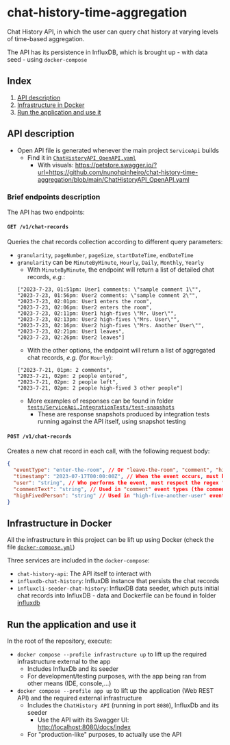 # chat-history-time-aggregation

Chat History API, in which the user can query chat history at varying levels of time-based aggregation.

The API has its persistence in InfluxDB, which is brought up - with data seed - using `docker-compose`

## Index
1. [API description](#api-description)
2. [Infrastructure in Docker](#infrastructure-in-docker)
1. [Run the application and use it](#run-the-application-and-use-it)

## API description

* Open API file is generated whenever the main project `ServiceApi` builds
    * Find it in [`ChatHistoryAPI_OpenAPI.yaml`](https://github.com/nunohpinheiro/chat-history-time-aggregation/blob/main/ChatHistoryAPI_OpenAPI.yaml)
        * With visuals: https://petstore.swagger.io/?url=https://github.com/nunohpinheiro/chat-history-time-aggregation/blob/main/ChatHistoryAPI_OpenAPI.yaml

### Brief endpoints description
The API has two endpoints:

#### `GET /v1/chat-records`
Queries the chat records collection according to different query parameters:
* `granularity`, `pageNumber`, `pageSize`, `startDateTime`, `endDateTime`
* `granularity` can be `MinuteByMinute`, `Hourly`, `Daily`, `Monthly`, `Yearly`
    * With `MinuteByMinute`, the endpoint will return a list of detailed chat records, _e.g._:
    ```
    ["2023-7-23, 01:51pm: User1 comments: \"sample comment 1\"",
    "2023-7-23, 01:56pm: User2 comments: \"sample comment 2\"",
    "2023-7-23, 02:01pm: User1 enters the room",
    "2023-7-23, 02:06pm: User2 enters the room",
    "2023-7-23, 02:11pm: User1 high-fives \"Mr. User\"",
    "2023-7-23, 02:13pm: User2 high-fives \"Mrs. User\"",
    "2023-7-23, 02:16pm: User2 high-fives \"Mrs. Another User\"",
    "2023-7-23, 02:21pm: User1 leaves",
    "2023-7-23, 02:26pm: User2 leaves"]
    ```
    * With the other options, the endpoint will return a list of aggregated chat records, _e.g._ (for `Hourly`):
    ```
    ["2023-7-21, 01pm: 2 comments",
    "2023-7-21, 02pm: 2 people entered",
    "2023-7-21, 02pm: 2 people left",
    "2023-7-21, 02pm: 2 people high-fived 3 other people"]
    ```
    * More examples of responses can be found in folder [`tests/ServiceApi.IntegrationTests/test-snapshots`](https://github.com/nunohpinheiro/chat-history-time-aggregation/tree/main/tests/ServiceApi.IntegrationTests/test-snapshots)
        * These are response snapshots produced by integration tests running against the API itself, using snapshot testing

#### `POST /v1/chat-records`
Creates a new chat record in each call, with the following request body:
```json
{
  "eventType": "enter-the-room", // Or "leave-the-room", "comment", "high-five-another-user"
  "timestamp": "2023-07-17T00:00:00Z", // When the event occurs, must be in format "yyyy-MM-ddTHH:mm:ssZ"
  "user": "string", // Who performs the event, must respect the regex "^[ A-Za-z0-9_@.-]*$"
  "commentText": "string", // Used in "comment" event types (the comment's text)
  "highFivedPerson": "string" // Used in "high-five-another-user" event types (the person that receives the high-five)
}
```

## Infrastructure in Docker

All the infrastructure in this project can be lift up using Docker (check the file [`docker-compose.yml`](https://github.com/nunohpinheiro/chat-history-time-aggregation/blob/main/docker-compose.yml))

Three services are included in the `docker-compose`:
* `chat-history-api`: The API itself to interact with
* `influxdb-chat-history`: InfluxDB instance that persists the chat records
* `influxcli-seeder-chat-history`: InfluxDB data seeder, which puts initial chat records into InfluxDB - data and Dockerfile can be found in folder [influxdb](https://github.com/nunohpinheiro/chat-history-time-aggregation/tree/main/influxdb)

## Run the application and use it

In the root of the repository, execute:
* `docker compose --profile infrastructure up` to lift up the required infrastructure external to the app
    * Includes InfluxDb and its seeder
    * For development/testing purposes, with the app being ran from other means (IDE, console,...)
* `docker compose --profile app up` to lift up the application (Web REST API) and the required external infrastructure
    * Includes the `ChatHistory API` (running in port `8080`), InfluxDb and its seeder
        * Use the API with its Swagger UI: [http://localhost:8080/docs/index](http://localhost:8080/docs/index)
    * For "production-like" purposes, to actually use the API
